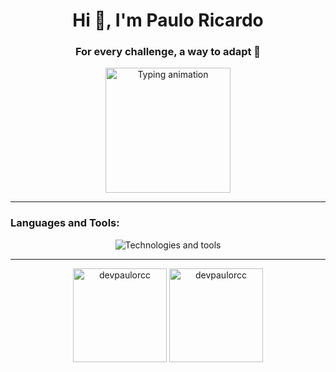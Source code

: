 <h1 align="center">Hi 👋, I'm Paulo Ricardo</h1>
<h3 align="center">For every challenge, a way to adapt 🚀</h3>

<div align="center">
  <img height="200" src="https://cdn.dribbble.com/users/1579322/screenshots/6587273/blue_boy_typing_nothought.gif" alt="Typing animation" />
</div>

---

<h3 align="left">Languages and Tools:</h3>
<p align="center">
  <img src="https://skillicons.dev/icons?i=html,css,js,nodejs,typescript,nest,react,vue,php,laravel,mysql,docker,git,postman" alt="Technologies and tools" />
</p>

---

<div align="center">
  <img height="150" src="https://github-readme-stats.vercel.app/api/top-langs?username=devpaulorcc&show_icons=true&locale=en&layout=compact&theme=swift&hide=html,css" alt="devpaulorcc" />
  <img height="150" src="https://github-readme-streak-stats.herokuapp.com/?user=devpaulorcc&theme=swift" alt="devpaulorcc" />
</div>

